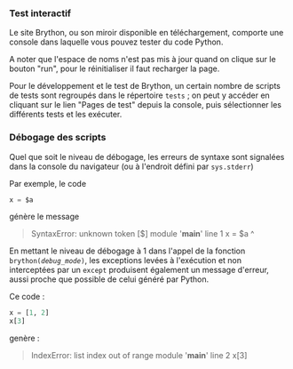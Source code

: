 ### Test interactif

Le site Brython, ou son miroir disponible en téléchargement, comporte une
console dans laquelle vous pouvez tester du code Python.

A noter que l'espace de noms n'est pas mis à jour quand on clique sur le
bouton "run", pour le réinitialiser il faut recharger la page.

Pour le développement et le test de Brython, un certain nombre de scripts de
tests sont regroupés dans le répertoire `tests` ; on peut y accéder en
cliquant sur le lien "Pages de test" depuis la console, puis sélectionner les
différents tests et les exécuter.

### Débogage des scripts

Quel que soit le niveau de débogage, les erreurs de syntaxe sont signalées
dans la console du navigateur (ou à l'endroit défini par `sys.stderr`)

Par exemple, le code
```python
x = $a
```
génère le message

>    SyntaxError: unknown token [$]
>    module '__main__' line 1
>    x = $a
>        ^

En mettant le niveau de débogage à 1 dans l'appel de la fonction
<code>brython(_debug\_mode_)</code>, les exceptions levées à l'exécution et
non interceptées par un `except` produisent également un message d'erreur, 
aussi proche que possible de celui généré par Python.

Ce code :
```python
x = [1, 2]
x[3]
```
genère :

>    IndexError: list index out of range
>    module '__main__' line 2
>    x[3]
